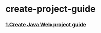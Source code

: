 # create-project-guide

### [1.Create Java Web project guide](https://github.com/isilen/the-guide-of-project/blob/master/the-guide-of-java-web) 
